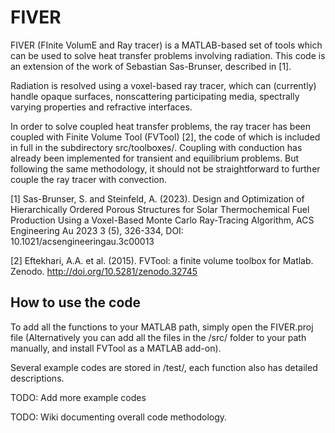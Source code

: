 # FIVER
FIVER (FInite VolumE and Ray tracer) is a MATLAB-based set of tools which can be used to solve heat transfer problems involving radiation. This code is an extension of the work of Sebastian Sas-Brunser, described in [1].

Radiation is resolved using a voxel-based ray tracer, which can (currently) handle opaque surfaces, nonscattering participating media, spectrally varying properties and refractive interfaces. 

In order to solve coupled heat transfer problems, the ray tracer has been coupled with Finite Volume Tool (FVTool) [2], the code of which is included in full in the subdirectory src/toolboxes/. Coupling with conduction has already been implemented for transient and equilibrium problems. But following the same methodology, it should not be straightforward to further couple the ray tracer with convection. 

[1] Sas-Brunser, S. and Steinfeld, A. (2023). Design and Optimization of Hierarchically Ordered Porous Structures for Solar Thermochemical Fuel Production Using a Voxel-Based Monte Carlo Ray-Tracing Algorithm, ACS Engineering Au 2023 3 (5), 326-334, DOI: 10.1021/acsengineeringau.3c00013

[2] Eftekhari, A.A. et al. (2015). FVTool: a finite volume toolbox for Matlab. Zenodo. http://doi.org/10.5281/zenodo.32745

## How to use the code
To add all the functions to your MATLAB path, simply open the FIVER.proj file (Alternatively you can add all the files in the /src/ folder to your path manually, and install FVTool as a MATLAB add-on).

Several example codes are stored in /test/, each function also has detailed descriptions. 

TODO: Add more example codes

TODO: Wiki documenting overall code methodology. 
